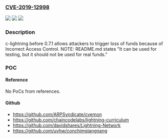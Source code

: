 ### [CVE-2019-12998](https://cve.mitre.org/cgi-bin/cvename.cgi?name=CVE-2019-12998)
![](https://img.shields.io/static/v1?label=Product&message=n%2Fa&color=blue)
![](https://img.shields.io/static/v1?label=Version&message=n%2Fa&color=blue)
![](https://img.shields.io/static/v1?label=Vulnerability&message=n%2Fa&color=brighgreen)

### Description

c-lightning before 0.7.1 allows attackers to trigger loss of funds because of Incorrect Access Control. NOTE: README.md states "It can be used for testing, but it should not be used for real funds."

### POC

#### Reference
No PoCs from references.

#### Github
- https://github.com/ARPSyndicate/cvemon
- https://github.com/chaincodelabs/lightning-curriculum
- https://github.com/davidshares/Lightning-Network
- https://github.com/uvhw/conchimgiangnang

